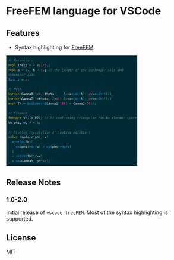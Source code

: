 # FreeFEM language for VSCode

## Features

- Syntax highlighting for [FreeFEM](https://freefem.org)

<img src="img/membrane.png" width="70%">


## Release Notes

### 1.0-2.0

Initial release of `vscode-freeFEM`. Most of the syntax highlighting is supported.

## License

MIT